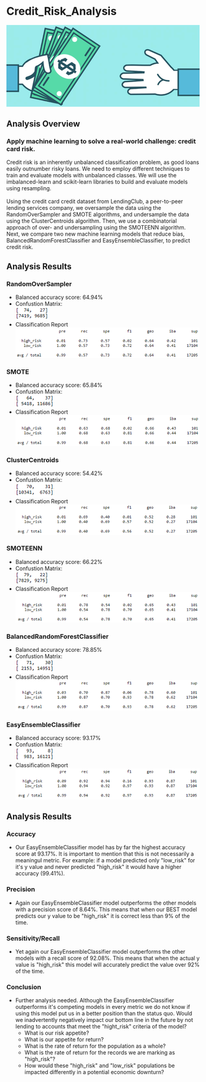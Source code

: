 # Credit_Risk_Analysis
![](images/lending.PNG)


## Analysis Overview

### Apply machine learning to solve a real-world challenge: credit card risk.
Credit risk is an inherently unbalanced classification problem, as good loans easily outnumber risky loans. We need to employ different techniques to train and evaluate models with unbalanced classes. We will use the imbalanced-learn and scikit-learn libraries to build and evaluate models using resampling.
<br><br>
Using the credit card credit dataset from LendingClub, a peer-to-peer lending services company, we oversample the data using the RandomOverSampler and SMOTE algorithms, and undersample the data using the ClusterCentroids algorithm. Then, we use a combinatorial approach of over- and undersampling using the SMOTEENN algorithm. Next, we compare two new machine learning models that reduce bias, BalancedRandomForestClassifier and EasyEnsembleClassifier, to predict credit risk. 
<br>

## Analysis Results

### RandomOverSampler 

- Balanced accuracy score: 64.94%
- Confustion Matrix:<br>![](images/RandomOverSampler_confusion.PNG)
- Classification Report <br>![](images/RandomOverSampler.PNG)


### SMOTE
- Balanced accuracy score: 65.84%
- Confustion Matrix:<br>![](images/SMOTE_confusion.PNG)
- Classification Report <br>![](images/SMOTE.PNG)


### ClusterCentroids
- Balanced accuracy score: 54.42%
- Confustion Matrix:<br>![](images/ClusterCentroids_confusion.PNG)
- Classification Report <br>![](images/ClusterCentroids.PNG)


### SMOTEENN
- Balanced accuracy score: 66.22%
- Confustion Matrix:<br>![](images/SMOTEENN_confusion.PNG)
- Classification Report <br>![](images/SMOTEENN.PNG)


### BalancedRandomForestClassifier
- Balanced accuracy score: 78.85%
- Confustion Matrix:<br>![](images/BalancedRandomForestClassifier_confusion.PNG)
- Classification Report <br>![](images/BalancedRandomForestClassifier.PNG)


### EasyEnsembleClassifier
- Balanced accuracy score: 93.17%
- Confustion Matrix:<br>![](images/EasyEnsembleClassifier_confusion.PNG)
- Classification Report <br>![](images/EasyEnsembleClassifier.PNG)


## Analysis Results
### Accuracy 
- Our EasyEnsembleClassifier model has by far the highest accuracy score at 93.17%. It is important to mention that this is not necessarily a meaningul metric. For example: if a model predicted only "low_risk" for it's y value and never predicted "high_risk" it would have a higher accuracy (99.41%). 

### Precision
- Again our EasyEnsembleClassifier model outperforms the other models with a precision score of 8.64%. This means that when our BEST model predicts our y value to be "high_risk" it is correct less than 9% of the time. 

### Sensitivity/Recall
- Yet again our EasyEnsembleClassifier model outperforms the other models with a recall score of 92.08%. This means that when the actual y value is "high_risk" this model will accurately predict the value over 92% of the time. 

### Conclusion
- Further analysis needed. Although the EasyEnsembleClassifier outperforms it's competing models in every metric we do not know if using this model put us in a better position than the status quo. Would we inadvertently negatively impact our bottom line in the future by not lending to accounts that meet the "hight_risk" criteria of the model?
	- What is our risk appetite? 
	- What is our appetite for return? 
	- What is the rate of return for the population as a whole? 
	- What is the rate of return for the records we are marking as "high_risk"?
	- How would these "high_risk" and "low_risk" populations be impacted differently in a potential economic downturn? 

